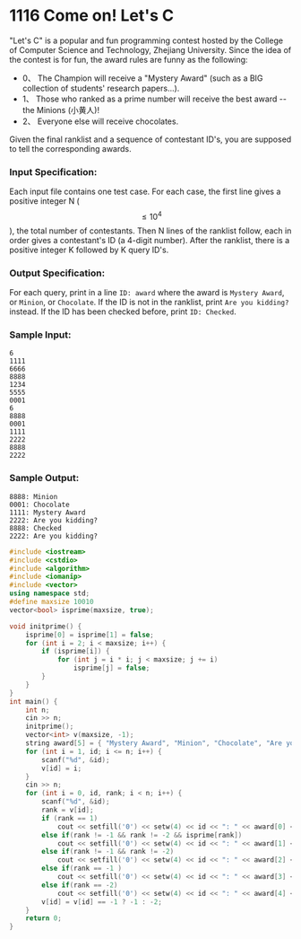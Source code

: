 # 1116 Come on! Let's C
"Let's C" is a popular and fun programming contest hosted by the College of Computer Science and Technology, Zhejiang University. Since the idea of the contest is for fun, the award rules are funny as the following:

- 0、 The Champion will receive a "Mystery Award" (such as a BIG collection of students' research papers...).
- 1、 Those who ranked as a prime number will receive the best award -- the Minions (小黄人)!
- 2、 Everyone else will receive chocolates.

Given the final ranklist and a sequence of contestant ID's, you are supposed to tell the corresponding awards.

### Input Specification:

Each input file contains one test case. For each case, the first line gives a positive integer N ($$\le 10^4$$), the total number of contestants. Then N lines of the ranklist follow, each in order gives a contestant's ID (a 4-digit number). After the ranklist, there is a positive integer K followed by K query ID's.

### Output Specification:

For each query, print in a line `ID: award` where the award is `Mystery Award`, or `Minion`, or `Chocolate`. If the ID is not in the ranklist, print `Are you kidding?` instead. If the ID has been checked before, print `ID: Checked`.

### Sample Input:
```in
6
1111
6666
8888
1234
5555
0001
6
8888
0001
1111
2222
8888
2222
```

### Sample Output:
```out
8888: Minion
0001: Chocolate
1111: Mystery Award
2222: Are you kidding?
8888: Checked
2222: Are you kidding?
```

```cpp
#include <iostream>
#include <cstdio>
#include <algorithm>
#include <iomanip>
#include <vector>
using namespace std;
#define maxsize 10010
vector<bool> isprime(maxsize, true);

void initprime() {
	isprime[0] = isprime[1] = false;
	for (int i = 2; i < maxsize; i++) {
		if (isprime[i]) {
			for (int j = i * i; j < maxsize; j += i)
				isprime[j] = false;
		}
	}
}
int main() {
	int n;
	cin >> n;
	initprime();
	vector<int> v(maxsize, -1);
	string award[5] = { "Mystery Award", "Minion", "Chocolate", "Are you kidding?", "Checked"};
	for (int i = 1, id; i <= n; i++) {
		scanf("%d", &id);
		v[id] = i;
	}
	cin >> n;
	for (int i = 0, id, rank; i < n; i++) {
		scanf("%d", &id);
		rank = v[id];
		if (rank == 1)
			cout << setfill('0') << setw(4) << id << ": " << award[0] << endl;
		else if(rank != -1 && rank != -2 && isprime[rank])
			cout << setfill('0') << setw(4) << id << ": " << award[1] << endl;
		else if(rank != -1 && rank != -2)
			cout << setfill('0') << setw(4) << id << ": " << award[2] << endl;
		else if(rank == -1 )
			cout << setfill('0') << setw(4) << id << ": " << award[3] << endl;
		else if(rank == -2)
			cout << setfill('0') << setw(4) << id << ": " << award[4] << endl;
		v[id] = v[id] == -1 ? -1 : -2;
	}
	return 0;
}
```
